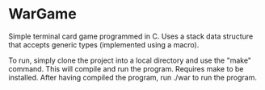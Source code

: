 # WarGame
Simple terminal card game programmed in C. Uses a stack data structure that accepts generic types (implemented using a macro).

To run, simply clone the project into a local directory and use the "make" command. This will compile and run the program. Requires make to be installed.
After having compiled the program, run ./war to run the program.
